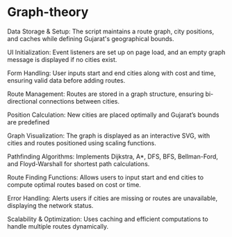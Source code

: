 # Graph-theory

Data Storage & Setup: The script maintains a route graph, city positions, and caches while defining Gujarat's geographical bounds.

UI Initialization: Event listeners are set up on page load, and an empty graph message is displayed if no cities exist.

Form Handling: User inputs start and end cities along with cost and time, ensuring valid data before adding routes.

Route Management: Routes are stored in a graph structure, ensuring bi-directional connections between cities.

Position Calculation: New cities are placed optimally and Gujarat’s bounds are predefined

Graph Visualization: The graph is displayed as an interactive SVG, with cities and routes positioned using scaling functions.

Pathfinding Algorithms: Implements Dijkstra, A*, DFS, BFS, Bellman-Ford, and Floyd-Warshall for shortest path calculations.

Route Finding Functions: Allows users to input start and end cities to compute optimal routes based on cost or time.

Error Handling: Alerts users if cities are missing or routes are unavailable, displaying the network status.

Scalability & Optimization: Uses caching and efficient computations to handle multiple routes dynamically.
